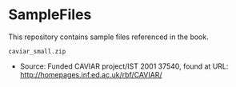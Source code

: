 # SampleFiles
This repository contains sample files referenced in the book.

`caviar_small.zip`
- Source: Funded CAVIAR project/IST 2001 37540, found at URL: http://homepages.inf.ed.ac.uk/rbf/CAVIAR/
